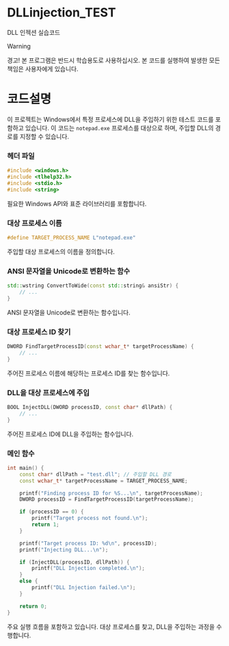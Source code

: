 # DLLinjection_TEST
DLL 인젝션 실습코드

> [!Warning]
> 경고! 본 프로그램은 반드시 학습용도로 사용하십시오.
> 본 코드를 실행하여 발생한 모든 책임은 사용자에게 있습니다.

# 코드설명
이 프로젝트는 Windows에서 특정 프로세스에 DLL을 주입하기 위한 테스트 코드를 포함하고 있습니다. 이 코드는 `notepad.exe` 프로세스를 대상으로 하며, 주입할 DLL의 경로를 지정할 수 있습니다. 


### 헤더 파일
```cpp
#include <windows.h>
#include <tlhelp32.h>
#include <stdio.h>
#include <string>
```
필요한 Windows API와 표준 라이브러리를 포함합니다.

### 대상 프로세스 이름
```cpp
#define TARGET_PROCESS_NAME L"notepad.exe"
```
주입할 대상 프로세스의 이름을 정의합니다.

### ANSI 문자열을 Unicode로 변환하는 함수
```cpp
std::wstring ConvertToWide(const std::string& ansiStr) {
    // ...
}
```
ANSI 문자열을 Unicode로 변환하는 함수입니다.

### 대상 프로세스 ID 찾기
```cpp
DWORD FindTargetProcessID(const wchar_t* targetProcessName) {
    // ...
}
```
주어진 프로세스 이름에 해당하는 프로세스 ID를 찾는 함수입니다.

### DLL을 대상 프로세스에 주입
```cpp
BOOL InjectDLL(DWORD processID, const char* dllPath) {
    // ...
}
```
주어진 프로세스 ID에 DLL을 주입하는 함수입니다.

### 메인 함수
```cpp
int main() {
    const char* dllPath = "test.dll"; // 주입할 DLL 경로
    const wchar_t* targetProcessName = TARGET_PROCESS_NAME;

    printf("Finding process ID for %S...\n", targetProcessName);
    DWORD processID = FindTargetProcessID(targetProcessName);

    if (processID == 0) {
        printf("Target process not found.\n");
        return 1;
    }

    printf("Target process ID: %d\n", processID);
    printf("Injecting DLL...\n");

    if (InjectDLL(processID, dllPath)) {
        printf("DLL Injection completed.\n");
    }
    else {
        printf("DLL Injection failed.\n");
    }

    return 0;
}
```
주요 실행 흐름을 포함하고 있습니다. 대상 프로세스를 찾고, DLL을 주입하는 과정을 수행합니다.


